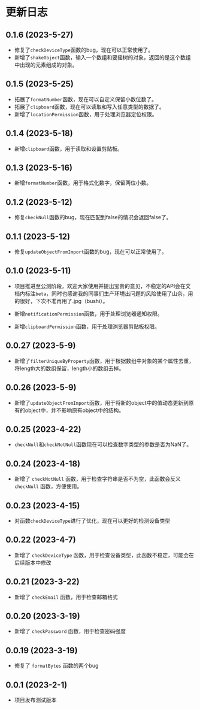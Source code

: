 # 更新日志

## 0.1.6 (2023-5-27)

- 修复了`checkDeviceType`函数的bug，现在可以正常使用了。
- 新增了`shakeObject`函数，输入一个数组和要摇树的对象，返回的是这个数组中出现的元素组成的对象。

## 0.1.5 (2023-5-25)

- 拓展了`formatNumber`函数，现在可以自定义保留小数位数了。
- 拓展了`clipboard`函数，现在可以读取和写入任意类型的数据了。
- 新增了`locationPermission`函数，用于处理浏览器定位权限。

## 0.1.4 (2023-5-18)

- 新增`clipboard`函数，用于读取和设置剪贴板。

## 0.1.3 (2023-5-16)

- 新增`formatNumber`函数，用于格式化数字，保留两位小数。

## 0.1.2 (2023-5-12)

- 修复`checkNull`函数的bug，现在匹配到false的情况会返回false了。

## 0.1.1 (2023-5-12)

- 修复`updateObjectFromImport`函数的bug，现在可以正常使用了。

## 0.1.0 (2023-5-11)

- 项目推进至公测阶段，欢迎大家使用并提出宝贵的意见，不稳定的API会在文档内标注`beta`，同时也感谢我的同事们生产环境出问题的风险使用了山奈，用的很好，下次不准再用了.jpg（bushi）。

- 新增`notificationPermission`函数，用于处理浏览器通知权限。

- 新增`clipboardPermission`函数，用于处理浏览器剪贴板权限。

## 0.0.27 (2023-5-9)

- 新增了`filterUniqueByProperty`函数，用于根据数组中对象的某个属性去重，将length大的数组保留，length小的数组去掉。

## 0.0.26 (2023-5-9)

- 新增了`updateObjectFromImport`函数，用于将新的object中的值动态更新到原有的object中，并不影响原有object中的结构。

## 0.0.25 (2023-4-22)

- `checkNull`和`checkNotNull`函数现在可以检查数字类型的参数是否为NaN了。

## 0.0.24 (2023-4-18)

- 新增了 `checkNotNull` 函数，用于检查字符串是否不为空，此函数会反义 `checkNull` 函数，方便使用。

## 0.0.23 (2023-4-15)

- 对函数`checkDeviceType`进行了优化，现在可以更好的检测设备类型

## 0.0.22 (2023-4-7)

- 新增了 `checkDeviceType` 函数，用于检查设备类型，此函数不稳定，可能会在后续版本中修改

## 0.0.21 (2023-3-22)

- 新增了 `checkEmail` 函数，用于检查邮箱格式

## 0.0.20 (2023-3-19)

- 新增了 `checkPassword` 函数，用于检查密码强度

## 0.0.19 (2023-3-19)

- 修复了 `formatBytes` 函数的两个bug

## 0.0.1 (2023-2-1)

- 项目发布测试版本

